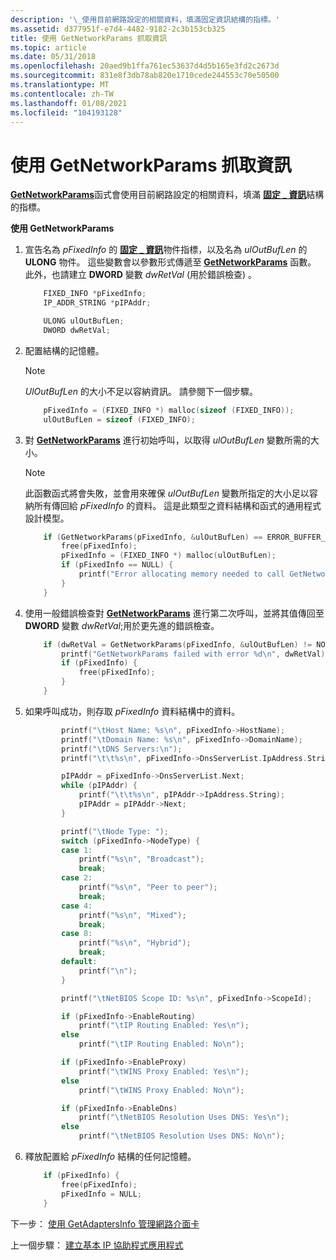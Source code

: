 ```yaml
---
description: '\_使用目前網路設定的相關資料，填滿固定資訊結構的指標。'
ms.assetid: d377951f-e7d4-4482-9182-2c3b153cb325
title: 使用 GetNetworkParams 抓取資訊
ms.topic: article
ms.date: 05/31/2018
ms.openlocfilehash: 20aed9b1ffa761ec53637d4d5b165e3fd2c2673d
ms.sourcegitcommit: 831e8f3db78ab820e1710cede244553c70e50500
ms.translationtype: MT
ms.contentlocale: zh-TW
ms.lasthandoff: 01/08/2021
ms.locfileid: "104193128"
---
```

# <a name="retrieving-information-using-getnetworkparams"></a>使用 GetNetworkParams 抓取資訊

[**GetNetworkParams**](/windows/desktop/api/Iphlpapi/nf-iphlpapi-getnetworkparams)函式會使用目前網路設定的相關資料，填滿 [**固定 \_ 資訊**](/windows/desktop/api/Iptypes/ns-iptypes-fixed_info_w2ksp1)結構的指標。

**使用 GetNetworkParams**

1.  宣告名為 *pFixedInfo* 的 [**固定 \_ 資訊**](/windows/desktop/api/Iptypes/ns-iptypes-fixed_info_w2ksp1)物件指標，以及名為 *ulOutBufLen* 的 **ULONG** 物件。 這些變數會以參數形式傳遞至 [**GetNetworkParams**](/windows/desktop/api/Iphlpapi/nf-iphlpapi-getnetworkparams) 函數。 此外，也請建立 **DWORD** 變數 *dwRetVal* (用於錯誤檢查) 。
    ```C++
        FIXED_INFO *pFixedInfo;
        IP_ADDR_STRING *pIPAddr;

        ULONG ulOutBufLen;
        DWORD dwRetVal;
    ```

    

2.  配置結構的記憶體。
    > [!Note]  
    > *UlOutBufLen* 的大小不足以容納資訊。 請參閱下一個步驟。

     

    ```C++
        pFixedInfo = (FIXED_INFO *) malloc(sizeof (FIXED_INFO));
        ulOutBufLen = sizeof (FIXED_INFO);
    ```

    

3.  對 [**GetNetworkParams**](/windows/desktop/api/Iphlpapi/nf-iphlpapi-getnetworkparams) 進行初始呼叫，以取得 *ulOutBufLen* 變數所需的大小。
    > [!Note]  
    > 此函數函式將會失敗，並會用來確保 *ulOutBufLen* 變數所指定的大小足以容納所有傳回給 *pFixedInfo* 的資料。 這是此類型之資料結構和函式的通用程式設計模型。

     

    ```C++
        if (GetNetworkParams(pFixedInfo, &ulOutBufLen) == ERROR_BUFFER_OVERFLOW) {
            free(pFixedInfo);
            pFixedInfo = (FIXED_INFO *) malloc(ulOutBufLen);
            if (pFixedInfo == NULL) {
                printf("Error allocating memory needed to call GetNetworkParams\n");
            }
        }
    ```

    

4.  使用一般錯誤檢查對 [**GetNetworkParams**](/windows/desktop/api/Iphlpapi/nf-iphlpapi-getnetworkparams) 進行第二次呼叫，並將其值傳回至 **DWORD** 變數 *dwRetVal*;用於更先進的錯誤檢查。
    ```C++
        if (dwRetVal = GetNetworkParams(pFixedInfo, &ulOutBufLen) != NO_ERROR) {
            printf("GetNetworkParams failed with error %d\n", dwRetVal);
            if (pFixedInfo) {
                free(pFixedInfo);
            }
        }        
    ```

    

5.  如果呼叫成功，則存取 *pFixedInfo* 資料結構中的資料。
    ```C++
            printf("\tHost Name: %s\n", pFixedInfo->HostName);
            printf("\tDomain Name: %s\n", pFixedInfo->DomainName);
            printf("\tDNS Servers:\n");
            printf("\t\t%s\n", pFixedInfo->DnsServerList.IpAddress.String);

            pIPAddr = pFixedInfo->DnsServerList.Next;
            while (pIPAddr) {
                printf("\t\t%s\n", pIPAddr->IpAddress.String);
                pIPAddr = pIPAddr->Next;
            }

            printf("\tNode Type: ");
            switch (pFixedInfo->NodeType) {
            case 1:
                printf("%s\n", "Broadcast");
                break;
            case 2:
                printf("%s\n", "Peer to peer");
                break;
            case 4:
                printf("%s\n", "Mixed");
                break;
            case 8:
                printf("%s\n", "Hybrid");
                break;
            default:
                printf("\n");
            }

            printf("\tNetBIOS Scope ID: %s\n", pFixedInfo->ScopeId);

            if (pFixedInfo->EnableRouting)
                printf("\tIP Routing Enabled: Yes\n");
            else
                printf("\tIP Routing Enabled: No\n");

            if (pFixedInfo->EnableProxy)
                printf("\tWINS Proxy Enabled: Yes\n");
            else
                printf("\tWINS Proxy Enabled: No\n");

            if (pFixedInfo->EnableDns)
                printf("\tNetBIOS Resolution Uses DNS: Yes\n");
            else
                printf("\tNetBIOS Resolution Uses DNS: No\n");
    ```

    

6.  釋放配置給 *pFixedInfo* 結構的任何記憶體。
    ```C++
        if (pFixedInfo) {
            free(pFixedInfo);
            pFixedInfo = NULL;
        }
    ```

    

下一步： [使用 GetAdaptersInfo 管理網路介面卡](managing-network-adapters-using-getadaptersinfo.md)

上一個步驟： [建立基本 IP 協助程式應用程式](creating-a-basic-ip-helper-application.md)

 

 



